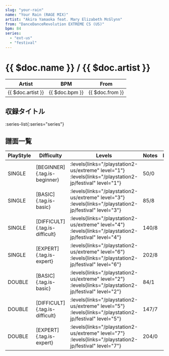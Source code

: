 ```yaml
---
slug: "your-rain"
name: "Your Rain (RAGE MIX)"
artist: "Akira Yamaoka feat. Mary Elizabeth McGlynn"
from: "DanceDanceRevolution EXTREME CS (US)"
bpm: 84
series:
  - "ext-us"
  - "festival"
---
```


# {{ $doc.name }} / {{ $doc.artist }}

|Artist|BPM|From|
|------|---|----|
|{{ $doc.artist }}|{{ $doc.bpm }}|{{ $doc.from }}|

## 収録タイトル

:series-list{:series="series"}

## 譜面一覧

|PlayStyle|Difficulty|Levels|Notes|Movie|
|---------|----------|------|-----|-----|
|SINGLE|[BEGINNER]{.tag.is-beginner}| :levels{links="/playstation2-us/extreme" level="1"} :levels{links="/playstation2-jp/festival" level="1"}|50/0||
|SINGLE|[BASIC]{.tag.is-basic}| :levels{links="/playstation2-us/extreme" level="3"} :levels{links="/playstation2-jp/festival" level="3"}|85/8||
|SINGLE|[DIFFICULT]{.tag.is-difficult}| :levels{links="/playstation2-us/extreme" level="4"} :levels{links="/playstation2-jp/festival" level="4"}|140/8||
|SINGLE|[EXPERT]{.tag.is-expert}| :levels{links="/playstation2-us/extreme" level="6"} :levels{links="/playstation2-jp/festival" level="6"}|202/8||
|DOUBLE|[BASIC]{.tag.is-basic}| :levels{links="/playstation2-us/extreme" level="2"} :levels{links="/playstation2-jp/festival" level="2"}|84/1||
|DOUBLE|[DIFFICULT]{.tag.is-difficult}| :levels{links="/playstation2-us/extreme" level="5"} :levels{links="/playstation2-jp/festival" level="5"}|147/7||
|DOUBLE|[EXPERT]{.tag.is-expert}| :levels{links="/playstation2-us/extreme" level="7"} :levels{links="/playstation2-jp/festival" level="7"}|204/0||
